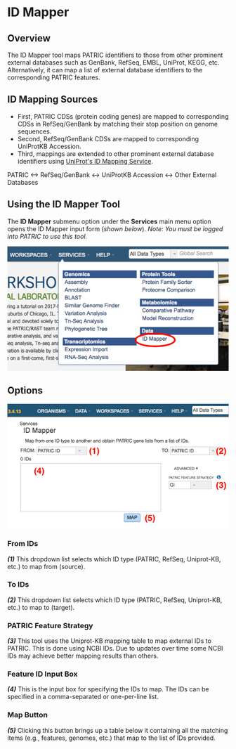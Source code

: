 # ID Mapper

## Overview
The ID Mapper tool maps PATRIC identifiers to those from other prominent external databases such as GenBank, RefSeq, EMBL, UniProt, KEGG, etc. Alternatively, it can map a list of external database identifiers to the corresponding PATRIC features. 

## ID Mapping Sources
  * First, PATRIC CDSs (protein coding genes) are mapped to
    corresponding CDSs in RefSeq/GenBank by matching their stop position
    on genome sequences.
  * Second, RefSeq/GenBank CDSs are mapped to corresponding UniProtKB
    Accession.
  * Third, mappings are extended to other prominent external database
    identifiers using [UniProt's ID Mapping Service](http://www.uniprot.org/mapping/).

PATRIC <-> RefSeq/GenBank <-> UniProtKB Accession <-> Other External Databases

## Using the ID Mapper Tool
The **ID Mapper** submenu option under the **Services** main menu option opens the ID Mapper input form (*shown below*). *Note: You must be logged into PATRIC to use this tool.*

![ID Mapper Menu](../images/id_mapper_menu_option.png)

## Options
![ID Mapper Input Form](../images/id_mapper_input_form.png) 

### From IDs
**_(1)_** This dropdown list selects which ID type (PATRIC, RefSeq, Uniprot-KB, etc.) to map from (source).

### To IDs
**_(2)_** This dropdown list selects which ID type (PATRIC, RefSeq, Uniprot-KB, etc.) to map to (target). 

### PATRIC Feature Strategy
**_(3)_** This tool uses the Uniprot-KB mapping table to map external IDs to PATRIC. This is done using NCBI IDs. Due to updates over time some NCBI IDs may achieve better mapping results than others. 

### Feature ID Input Box
**_(4)_** This is the input box for specifying the IDs to map.  The IDs can be specified in a comma-separated or one-per-line list.

### Map Button
**_(5)_** Clicking this button brings up a table below it containing all the matching items (e.g., features, genomes, etc.) that map to the list of IDs provided.
